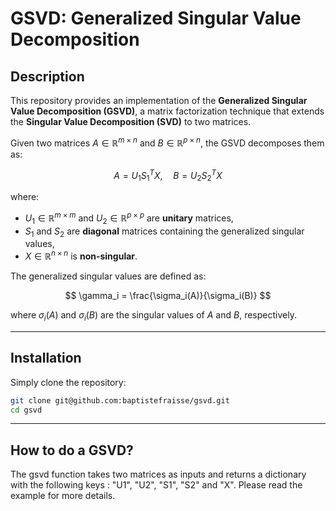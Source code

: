 # **GSVD: Generalized Singular Value Decomposition**  

## **Description**  
This repository provides an implementation of the **Generalized Singular Value Decomposition (GSVD)**, a matrix factorization technique that extends the **Singular Value Decomposition (SVD)** to two matrices.   

Given two matrices $A \in \mathbb{R}^{m \times n}$ and $B \in \mathbb{R}^{p \times n}$, the GSVD decomposes them as:  

$$
A = U_1 S_1 ^{T}X, \quad B = U_2 S_2 ^{T}X
$$

where:  
- $U_1 \in \mathbb{R}^{m \times m}$ and $U_2 \in \mathbb{R}^{p \times p}$ are **unitary** matrices,  
- $S_1$ and $S_2$ are **diagonal** matrices containing the generalized singular values,  
- $X \in \mathbb{R}^{n \times n}$ is **non-singular**.  

The generalized singular values are defined as:  

$$
\gamma_i = \frac{\sigma_i(A)}{\sigma_i(B)}
$$

where $\sigma_i(A)$ and $\sigma_i(B)$ are the singular values of $A$ and $B$, respectively.  

---

## **Installation**  
Simply clone the repository:  
```bash
git clone git@github.com:baptistefraisse/gsvd.git
cd gsvd
```
---

## **How to do a GSVD?**  
The gsvd function takes two matrices as inputs and returns a dictionary with the following keys : "U1", "U2", "S1", "S2" and "X". 
Please read the example for more details.